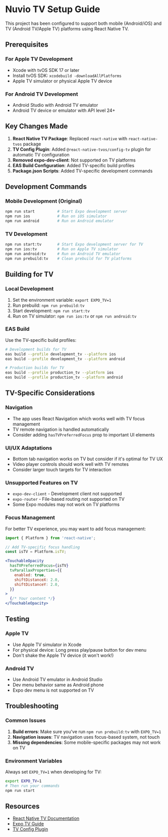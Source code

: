 # Nuvio TV Setup Guide

This project has been configured to support both mobile (Android/iOS) and TV (Android TV/Apple TV) platforms using React Native TV.

## Prerequisites

### For Apple TV Development
- Xcode with tvOS SDK 17 or later
- Install tvOS SDK: `xcodebuild -downloadAllPlatforms`
- Apple TV simulator or physical Apple TV device

### For Android TV Development
- Android Studio with Android TV emulator
- Android TV device or emulator with API level 24+

## Key Changes Made

1. **React Native TV Package**: Replaced `react-native` with `react-native-tvos` package
2. **TV Config Plugin**: Added `@react-native-tvos/config-tv` plugin for automatic TV configuration
3. **Removed expo-dev-client**: Not supported on TV platforms
4. **EAS Build Configuration**: Added TV-specific build profiles
5. **Package.json Scripts**: Added TV-specific development commands

## Development Commands

### Mobile Development (Original)
```bash
npm run start          # Start Expo development server
npm run ios            # Run on iOS simulator
npm run android        # Run on Android emulator
```

### TV Development
```bash
npm run start:tv       # Start Expo development server for TV
npm run ios:tv         # Run on Apple TV simulator
npm run android:tv     # Run on Android TV emulator
npm run prebuild:tv    # Clean prebuild for TV platforms
```

## Building for TV

### Local Development
1. Set the environment variable: `export EXPO_TV=1`
2. Run prebuild: `npm run prebuild:tv`
3. Start development: `npm run start:tv`
4. Run on TV simulator: `npm run ios:tv` or `npm run android:tv`

### EAS Build
Use the TV-specific build profiles:

```bash
# Development builds for TV
eas build --profile development_tv --platform ios
eas build --profile development_tv --platform android

# Production builds for TV
eas build --profile production_tv --platform ios
eas build --profile production_tv --platform android
```

## TV-Specific Considerations

### Navigation
- The app uses React Navigation which works well with TV focus management
- TV remote navigation is handled automatically
- Consider adding `hasTVPreferredFocus` prop to important UI elements

### UI/UX Adaptations
- Bottom tab navigation works on TV but consider if it's optimal for TV UX
- Video player controls should work well with TV remotes
- Consider larger touch targets for TV interaction

### Unsupported Features on TV
- `expo-dev-client` - Development client not supported
- `expo-router` - File-based routing not supported on TV
- Some Expo modules may not work on TV platforms

### Focus Management
For better TV experience, you may want to add focus management:

```jsx
import { Platform } from 'react-native';

// Add TV-specific focus handling
const isTV = Platform.isTV;

<TouchableOpacity
  hasTVPreferredFocus={isTV}
  tvParallaxProperties={{
    enabled: true,
    shiftDistanceX: 2.0,
    shiftDistanceY: 2.0,
  }}
>
  {/* Your content */}
</TouchableOpacity>
```

## Testing

### Apple TV
- Use Apple TV simulator in Xcode
- For physical device: Long press play/pause button for dev menu
- Don't shake the Apple TV device (it won't work!)

### Android TV
- Use Android TV emulator in Android Studio
- Dev menu behavior same as Android phone
- Expo dev menu is not supported on TV

## Troubleshooting

### Common Issues
1. **Build errors**: Make sure you've run `npm run prebuild:tv` with `EXPO_TV=1`
2. **Navigation issues**: TV navigation uses focus-based system, not touch
3. **Missing dependencies**: Some mobile-specific packages may not work on TV

### Environment Variables
Always set `EXPO_TV=1` when developing for TV:
```bash
export EXPO_TV=1
# Then run your commands
npm run start
```

## Resources

- [React Native TV Documentation](https://github.com/react-native-tvos/react-native-tvos)
- [Expo TV Guide](https://docs.expo.dev/guides/building-for-tv/)
- [TV Config Plugin](https://www.npmjs.com/package/@react-native-tvos/config-tv)